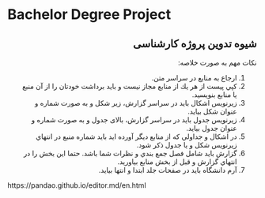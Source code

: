 # Bachelor Degree Project
<div lang="fa" dir="rtl" align="right">
<h2>
شیوه تدوین پروژه کارشناسی
</h2>
<p>
نکات مهم به صورت خلاصه:
</p>
<ol>
<li>ارجاع به منابع در سراسر متن.</li>
<li>كپي پيست از هر يك از منابع مجاز نيست و بايد برداشت خودتان را از آن منبع يا منابع بنويسيد.</li>
<li>زيرنويس اشكال بايد در سراسر گزارش، زير شكل و به صورت شماره و عنوان شكل بيايد.</li>
<li>زيرنويس جدول بايد در سراسر گزارش، بالای جدول و به صورت شماره و عنوان جدول بيايد.</li>
<li>در اشكال و جداولي كه از منابع ديگر آورده ايد بايد شماره منبع در انتهاي زيرنويس شكل و يا جدول ذكر شود.</li>
<li>گزارش باید شامل فصل جمع بندي و نظرات شما باشد. حتما اين بخش را در انتهاي گزارش و قبل از بخش منابع بياوريد.</li>
<li>آرم دانشگاه بايد در صفحات جلد ابتدا و انتها بيايد.</li>
</ol>
</div>
<p style="visiblity:hidden">https://pandao.github.io/editor.md/en.html</p>
